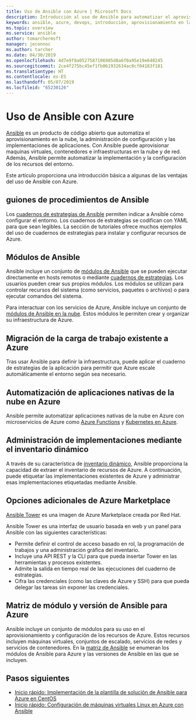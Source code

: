 ```yaml
---
title: Uso de Ansible con Azure | Microsoft Docs
description: Introducción al uso de Ansible para automatizar el aprovisionamiento en la nube, la administración de configuración y las implementaciones de aplicaciones.
keywords: ansible, azure, devops, introducción, aprovisionamiento en la nube, administración de configuración, implementación de aplicaciones, módulos de ansible, guiones de procedimientos de ansible
ms.topic: overview
ms.service: ansible
author: tomarchermsft
manager: jeconnoc
ms.author: tarcher
ms.date: 04/30/2019
ms.openlocfilehash: 4d7e9f8a0527587106985d8a6f0a95e19e640245
ms.sourcegitcommit: 2ce4f275bc45ef1fb061932634ac0cf04183f181
ms.translationtype: HT
ms.contentlocale: es-ES
ms.lasthandoff: 05/07/2019
ms.locfileid: "65230126"
---
```

# <a name="using-ansible-with-azure"></a>Uso de Ansible con Azure

[Ansible](https://www.ansible.com) es un producto de código abierto que automatiza el aprovisionamiento en la nube, la administración de configuración y las implementaciones de aplicaciones. Con Ansible puede aprovisionar maquinas virtuales, contenedores e infraestructuras en la nube y de red. Además, Ansible permite automatizar la implementación y la configuración de los recursos del entorno.

Este artículo proporciona una introducción básica a algunas de las ventajas del uso de Ansible con Azure.

## <a name="ansible-playbooks"></a>guiones de procedimientos de Ansible

Los [cuadernos de estrategias de Ansible](https://docs.ansible.com/ansible/latest/playbooks.html) permiten indicar a Ansible cómo configurar el entorno. Los cuadernos de estrategias se codifican con YAML para que sean legibles. La sección de tutoriales ofrece muchos ejemplos del uso de cuadernos de estrategias para instalar y configurar recursos de Azure. 

## <a name="ansible-modules"></a>Módulos de Ansible

Ansible incluye un conjunto de [módulos de Ansible](https://docs.ansible.com/ansible/latest/modules_by_category.html) que se pueden ejecutar directamente en hosts remotos o mediante [cuadernos de estrategias](https://docs.ansible.com/ansible/latest/playbooks.html). Los usuarios pueden crear sus propios módulos. Los módulos se utilizan para controlar recursos del sistema (como servicios, paquetes o archivos) o para ejecutar comandos del sistema.

Para interactuar con los servicios de Azure, Ansible incluye un conjunto de [módulos de Ansible en la nube](https://docs.ansible.com/ansible/list_of_cloud_modules.html#azure). Estos módulos le permiten crear y organizar su infraestructura de Azure. 

## <a name="migrate-existing-workload-to-azure"></a>Migración de la carga de trabajo existente a Azure

Tras usar Ansible para definir la infraestructura, puede aplicar el cuaderno de estrategias de la aplicación para permitir que Azure escale automáticamente el entorno según sea necesario. 

## <a name="automate-cloud-native-application-in-azure"></a>Automatización de aplicaciones nativas de la nube en Azure

Ansible permite automatizar aplicaciones nativas de la nube en Azure con microservicios de Azure como [Azure Functions](https://azure.microsoft.com//services/functions/) y [Kubernetes en Azure](https://azure.microsoft.com/services/container-service/kubernetes/).  

## <a name="manage-deployments-with-dynamic-inventory"></a>Administración de implementaciones mediante el inventario dinámico

A través de su característica de [inventario dinámico](https://docs.ansible.com/ansible/intro_dynamic_inventory.html), Ansible proporciona la capacidad de extraer el inventario de recursos de Azure. A continuación, puede etiquetar las implementaciones existentes de Azure y administrar esas implementaciones etiquetadas mediante Ansible.

## <a name="additional-azure-marketplace-options"></a>Opciones adicionales de Azure Marketplace

[Ansible Tower](https://azuremarketplace.microsoft.com/marketplace/apps/redhat.ansible-tower) es una imagen de Azure Marketplace creada por Red Hat. 

Ansible Tower es una interfaz de usuario basada en web y un panel para Ansible con las siguientes características:

* Permite definir el control de acceso basado en rol, la programación de trabajos y una administración gráfica del inventario. 
* Incluye una API REST y la CLI para que pueda insertar Tower en las herramientas y procesos existentes. 
* Admite la salida en tiempo real de las ejecuciones del cuaderno de estrategias. 
* Cifra las credenciales (como las claves de Azure y SSH) para que pueda delegar las tareas sin exponer las credenciales.

## <a name="ansible-module-and-version-matrix-for-azure"></a>Matriz de módulo y versión de Ansible para Azure

Ansible incluye un conjunto de módulos para su uso en el aprovisionamiento y configuración de los recursos de Azure. Estos recursos incluyen máquinas virtuales, conjuntos de escalado, servicios de redes y servicios de contenedores. En la [matriz de Ansible](./ansible-matrix.md) se enumeran los módulos de Ansible para Azure y las versiones de Ansible en las que se incluyen.

## <a name="next-steps"></a>Pasos siguientes

- [Inicio rápido: Implementación de la plantilla de solución de Ansible para Azure en CentOS](./ansible-deploy-solution-template.md)
- [Inicio rápido: Configuración de máquinas virtuales Linux en Azure con Ansible](/azure/virtual-machines/linux/ansible-install-configure?toc=%2Fazure%2Fansible%2Ftoc.json&bc=%2Fazure%2Fbread%2Ftoc.json)